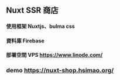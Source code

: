 ## Nuxt SSR 商店

#### 使用框架 Nuxtjs、bulma css

#### 資料庫 Firebase

#### 部署空間 VPS https://www.linode.com/

### demo https://nuxt-shop.hsimao.org/
